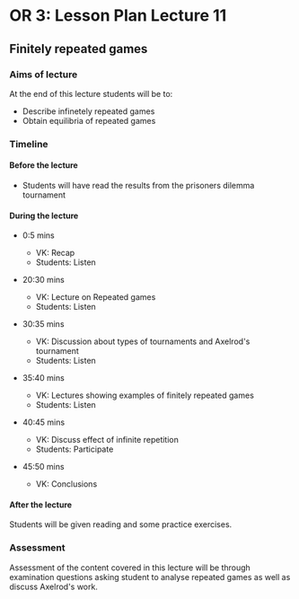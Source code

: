 # OR 3: Lesson Plan Lecture 11
## Finitely repeated games

### Aims of lecture

At the end of this lecture students will be to:

- Describe infinetely repeated games
- Obtain equilibria of repeated games

### Timeline

#### Before the lecture

- Students will have read the results from the prisoners dilemma tournament

#### During the lecture

- 0:5 mins

    - VK: Recap
    - Students: Listen

- 20:30 mins

    - VK: Lecture on Repeated games
    - Students: Listen

- 30:35 mins

    - VK: Discussion about types of tournaments and Axelrod's tournament
    - Students: Listen

- 35:40 mins

    - VK: Lectures showing examples of finitely repeated games
    - Students: Listen

- 40:45 mins

    - VK: Discuss effect of infinite repetition
    - Students: Participate

- 45:50 mins

    - VK: Conclusions

#### After the lecture

Students will be given reading and some practice exercises.

### Assessment

Assessment of the content covered in this lecture will be through examination questions asking student to analyse repeated games as well as discuss Axelrod's work.
